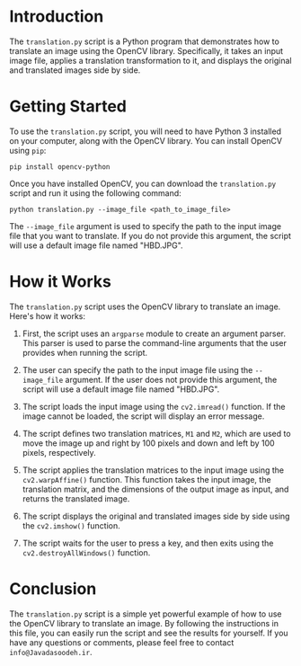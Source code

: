 # Introduction

The `translation.py` script is a Python program that demonstrates how to translate an image using the OpenCV library. Specifically, it takes an input image file, applies a translation transformation to it, and displays the original and translated images side by side.

# Getting Started

To use the `translation.py` script, you will need to have Python 3 installed on your computer, along with the OpenCV library. You can install OpenCV using `pip`:

`pip install opencv-python`

Once you have installed OpenCV, you can download the `translation.py` script and run it using the following command:

`python translation.py --image_file <path_to_image_file>`

The `--image_file` argument is used to specify the path to the input image file that you want to translate. If you do not provide this argument, the script will use a default image file named "HBD.JPG".

# How it Works

The `translation.py` script uses the OpenCV library to translate an image. Here's how it works:

1. First, the script uses an `argparse` module to create an argument parser. This parser is used to parse the command-line arguments that the user provides when running the script.

2. The user can specify the path to the input image file using the `--image_file` argument. If the user does not provide this argument, the script will use a default image file named "HBD.JPG".

3. The script loads the input image using the `cv2.imread()` function. If the image cannot be loaded, the script will display an error message.

4. The script defines two translation matrices, `M1` and `M2`, which are used to move the image up and right by 100 pixels and down and left by 100 pixels, respectively.

5. The script applies the translation matrices to the input image using the `cv2.warpAffine()` function. This function takes the input image, the translation matrix, and the dimensions of the output image as input, and returns the translated image.

6. The script displays the original and translated images side by side using the `cv2.imshow()` function.

7. The script waits for the user to press a key, and then exits using the `cv2.destroyAllWindows()` function.

# Conclusion

The `translation.py` script is a simple yet powerful example of how to use the OpenCV library to translate an image. By following the instructions in this file, you can easily run the script and see the results for yourself. If you have any questions or comments, please feel free to contact `info@Javadasoodeh.ir`.